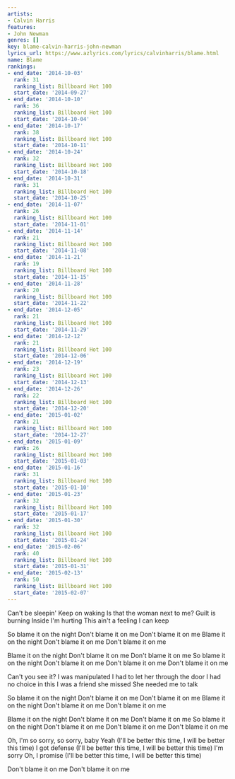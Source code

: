 ```yaml
---
artists:
- Calvin Harris
features:
- John Newman
genres: []
key: blame-calvin-harris-john-newman
lyrics_url: https://www.azlyrics.com/lyrics/calvinharris/blame.html
name: Blame
rankings:
- end_date: '2014-10-03'
  rank: 31
  ranking_list: Billboard Hot 100
  start_date: '2014-09-27'
- end_date: '2014-10-10'
  rank: 36
  ranking_list: Billboard Hot 100
  start_date: '2014-10-04'
- end_date: '2014-10-17'
  rank: 38
  ranking_list: Billboard Hot 100
  start_date: '2014-10-11'
- end_date: '2014-10-24'
  rank: 32
  ranking_list: Billboard Hot 100
  start_date: '2014-10-18'
- end_date: '2014-10-31'
  rank: 31
  ranking_list: Billboard Hot 100
  start_date: '2014-10-25'
- end_date: '2014-11-07'
  rank: 26
  ranking_list: Billboard Hot 100
  start_date: '2014-11-01'
- end_date: '2014-11-14'
  rank: 21
  ranking_list: Billboard Hot 100
  start_date: '2014-11-08'
- end_date: '2014-11-21'
  rank: 19
  ranking_list: Billboard Hot 100
  start_date: '2014-11-15'
- end_date: '2014-11-28'
  rank: 20
  ranking_list: Billboard Hot 100
  start_date: '2014-11-22'
- end_date: '2014-12-05'
  rank: 21
  ranking_list: Billboard Hot 100
  start_date: '2014-11-29'
- end_date: '2014-12-12'
  rank: 21
  ranking_list: Billboard Hot 100
  start_date: '2014-12-06'
- end_date: '2014-12-19'
  rank: 23
  ranking_list: Billboard Hot 100
  start_date: '2014-12-13'
- end_date: '2014-12-26'
  rank: 22
  ranking_list: Billboard Hot 100
  start_date: '2014-12-20'
- end_date: '2015-01-02'
  rank: 21
  ranking_list: Billboard Hot 100
  start_date: '2014-12-27'
- end_date: '2015-01-09'
  rank: 26
  ranking_list: Billboard Hot 100
  start_date: '2015-01-03'
- end_date: '2015-01-16'
  rank: 31
  ranking_list: Billboard Hot 100
  start_date: '2015-01-10'
- end_date: '2015-01-23'
  rank: 32
  ranking_list: Billboard Hot 100
  start_date: '2015-01-17'
- end_date: '2015-01-30'
  rank: 32
  ranking_list: Billboard Hot 100
  start_date: '2015-01-24'
- end_date: '2015-02-06'
  rank: 40
  ranking_list: Billboard Hot 100
  start_date: '2015-01-31'
- end_date: '2015-02-13'
  rank: 50
  ranking_list: Billboard Hot 100
  start_date: '2015-02-07'
---
```


Can't be sleepin'
Keep on waking
Is that the woman next to me?
Guilt is burning
Inside I'm hurting
This ain't a feeling I can keep

So blame it on the night
Don't blame it on me
Don't blame it on me
Blame it on the night
Don't blame it on me
Don't blame it on me

Blame it on the night
Don't blame it on me
Don't blame it on me
So blame it on the night
Don't blame it on me
Don't blame it on me
Don't blame it on me

Can't you see it?
I was manipulated
I had to let her through the door
I had no choice in this
I was a friend she missed
She needed me to talk

So blame it on the night
Don't blame it on me
Don't blame it on me
Blame it on the night
Don't blame it on me
Don't blame it on me

Blame it on the night
Don't blame it on me
Don't blame it on me
So blame it on the night
Don't blame it on me
Don't blame it on me
Don't blame it on me

Oh, I'm so sorry, so sorry, baby
Yeah (I'll be better this time, I will be better this time)
I got defense
(I'll be better this time, I will be better this time)
I'm sorry
Oh, I promise (I'll be better this time, I will be better this time)

Don't blame it on me
Don't blame it on me



